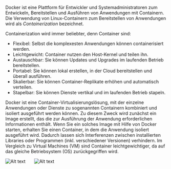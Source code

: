 Docker ist eine Plattform für Entwickler und Systemadministratoren zum Entwickeln, Bereitstellen und Ausführen von Anwendungen mit Containern. Die Verwendung von Linux-Containern zum Bereitstellen von Anwendungen wird als *Containerization* bezeichnet.

Containerization wird immer beliebter, denn Container sind:
- Flexibel: Selbst die komplexesten Anwendungen können containerisiert werden.
- Leichtgewicht: Container nutzen den Host-Kernel und teilen ihn.
- Austauschbar: Sie können Updates und Upgrades im laufenden Betrieb bereitstellen.
- Portabel: Sie können lokal erstellen, in der Cloud bereitstellen und überall ausführen.
- Skalierbar: Sie können Container-Replikate erhöhen und automatisch verteilen.
- Stapelbar: Sie können Dienste vertikal und im laufenden Betrieb stapeln.

Docker ist eine Container-Virtualisierungslösung, mit der einzelne Anwendungen oder Dienste zu sogenannten Containern kombiniert und isoliert ausgeführt werden können. Zu diesem Zweck wird zunächst ein Image erstellt, das die zur Ausführung der Anwendung erforderlichen Informationen enthält. Wenn Sie ein solches Image mit Hilfe von Docker starten, erhalten Sie einen Container, in dem die Anwendung isoliert ausgeführt wird. Dadurch lassen sich Interferenzen zwischen installierten Libraries oder Programmen (inkl. verschiedener Versionen) verhindern. Im Vergleich zu Virtual Machines (VM) sind Container leichtgewichtiger, da auf das gleiche Betriebsystem (OS) zurückgegriffen wird.

![Alt text](https://raw.githubusercontent.com/Luycia/katacoda-scenarios/main/docker-introdcution/assets/VM.svg) &nbsp;&nbsp;&nbsp;&nbsp;&nbsp; ![Alt text](https://raw.githubusercontent.com/Luycia/katacoda-scenarios/main/docker-introdcution/assets/Docker.svg "Bestandteile Docker")